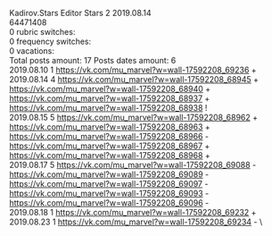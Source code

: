 Kadirov.Stars	Editor Stars 2 2019.08.14\
64471408\
0 rubric switches:\
0 frequency switches:\
0 vacations:\
Total posts amount: 17	Posts dates amount: 6\
2019.08.10 1 https://vk.com/mu_marvel?w=wall-17592208_69236 + \
2019.08.14 4 https://vk.com/mu_marvel?w=wall-17592208_68945 + https://vk.com/mu_marvel?w=wall-17592208_68940 + https://vk.com/mu_marvel?w=wall-17592208_68937 + https://vk.com/mu_marvel?w=wall-17592208_68938 ! \
2019.08.15 5 https://vk.com/mu_marvel?w=wall-17592208_68962 + https://vk.com/mu_marvel?w=wall-17592208_68963 + https://vk.com/mu_marvel?w=wall-17592208_68966 - https://vk.com/mu_marvel?w=wall-17592208_68967 + https://vk.com/mu_marvel?w=wall-17592208_68968 + \
2019.08.17 5 https://vk.com/mu_marvel?w=wall-17592208_69088 - https://vk.com/mu_marvel?w=wall-17592208_69089 - https://vk.com/mu_marvel?w=wall-17592208_69097 - https://vk.com/mu_marvel?w=wall-17592208_69093 - https://vk.com/mu_marvel?w=wall-17592208_69096 - \
2019.08.18 1 https://vk.com/mu_marvel?w=wall-17592208_69232 + \
2019.08.23 1 https://vk.com/mu_marvel?w=wall-17592208_69234 - \
